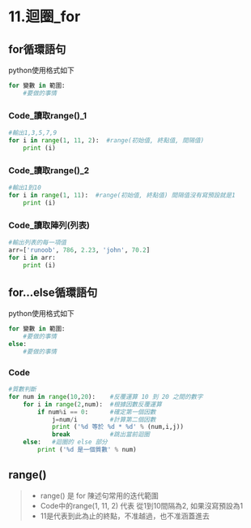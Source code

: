 # 11.迴圈_for
## for循環語句
python使用格式如下
```python
for 變數 in 範圍:
    #要做的事情
```
### Code_讀取range()_1
```python
#輸出1,3,5,7,9
for i in range(1, 11, 2):  #range(初始值, 終點值, 間隔值)
    print (i)
```
### Code_讀取range()_2
```python
#輸出1到10
for i in range(1, 11):  #range(初始值, 終點值) 間隔值沒有寫預設就是1
    print (i)
```
### Code_讀取陣列(列表)
```python
#輸出列表的每一項值
arr=['runoob', 786, 2.23, 'john', 70.2]
for i in arr:
    print (i)
```

## for...else循環語句
python使用格式如下
```python
for 變數 in 範圍:
    #要做的事情
else:
    #要做的事情
```
### Code
```python
#質數判斷
for num in range(10,20):    #反覆運算 10 到 20 之間的數字
    for i in range(2,num):  #根據因數反覆運算 
        if num%i == 0:      #確定第一個因數 
            j=num/i         #計算第二個因數 
            print ('%d 等於 %d * %d' % (num,i,j)) 
            break           #跳出當前迴圈 
    else:   #迴圈的 else 部分 
        print ('%d 是一個質數' % num)
```


## range()
>+ range() 是 for 陳述句常用的迭代範圍
>+ Code中的range(1, 11, 2) 代表 從1到10間隔為2, 如果沒寫預設為1
>+ 11是代表到此為止的終點，不准越過，也不准涵蓋進去
